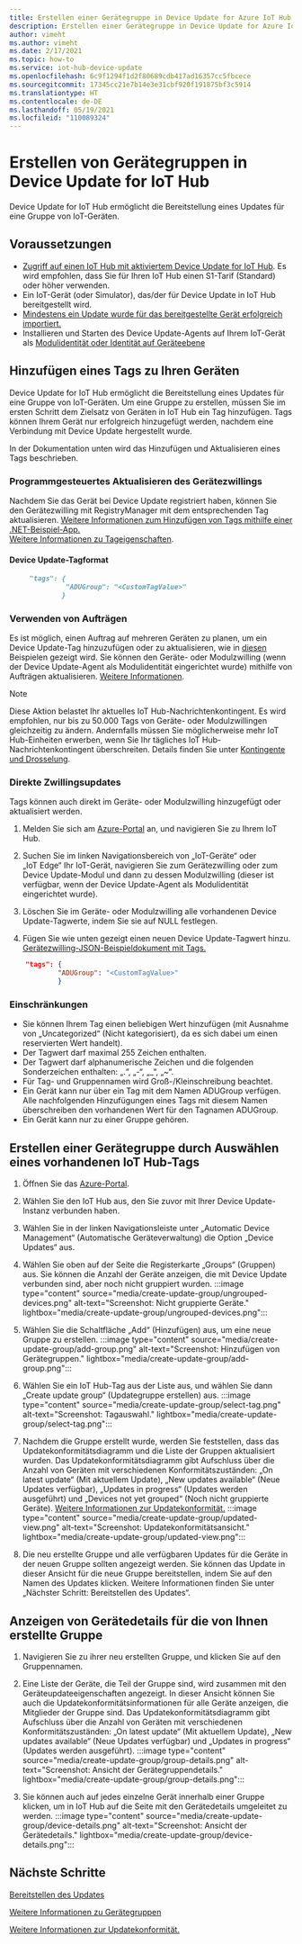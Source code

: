 ```yaml
---
title: Erstellen einer Gerätegruppe in Device Update for Azure IoT Hub | Microsoft-Dokumentation
description: Erstellen einer Gerätegruppe in Device Update for Azure IoT Hub
author: vimeht
ms.author: vimeht
ms.date: 2/17/2021
ms.topic: how-to
ms.service: iot-hub-device-update
ms.openlocfilehash: 6c9f1294f1d2f80689cdb417ad16357cc5fbcece
ms.sourcegitcommit: 17345cc21e7b14e3e31cbf920f191875bf3c5914
ms.translationtype: HT
ms.contentlocale: de-DE
ms.lasthandoff: 05/19/2021
ms.locfileid: "110089324"
---
```

# <a name="create-device-groups-in-device-update-for-iot-hub"></a>Erstellen von Gerätegruppen in Device Update for IoT Hub
Device Update for IoT Hub ermöglicht die Bereitstellung eines Updates für eine Gruppe von IoT-Geräten.

## <a name="prerequisites"></a>Voraussetzungen

* [Zugriff auf einen IoT Hub mit aktiviertem Device Update for IoT Hub](create-device-update-account.md). Es wird empfohlen, dass Sie für Ihren IoT Hub einen S1-Tarif (Standard) oder höher verwenden. 
* Ein IoT-Gerät (oder Simulator), das/der für Device Update in IoT Hub bereitgestellt wird.
* [Mindestens ein Update wurde für das bereitgestellte Gerät erfolgreich importiert.](import-update.md)
* Installieren und Starten des Device Update-Agents auf Ihrem IoT-Gerät als [Modulidentität oder Identität auf Geräteebene](device-update-agent-provisioning.md)

## <a name="add-a-tag-to-your-devices"></a>Hinzufügen eines Tags zu Ihren Geräten  

Device Update for IoT Hub ermöglicht die Bereitstellung eines Updates für eine Gruppe von IoT-Geräten. Um eine Gruppe zu erstellen, müssen Sie im ersten Schritt dem Zielsatz von Geräten in IoT Hub ein Tag hinzufügen. Tags können Ihrem Gerät nur erfolgreich hinzugefügt werden, nachdem eine Verbindung mit Device Update hergestellt wurde.

In der Dokumentation unten wird das Hinzufügen und Aktualisieren eines Tags beschrieben.

### <a name="programmatically-update-device-twin"></a>Programmgesteuertes Aktualisieren des Gerätezwillings

Nachdem Sie das Gerät bei Device Update registriert haben, können Sie den Gerätezwilling mit RegistryManager mit dem entsprechenden Tag aktualisieren. 
[Weitere Informationen zum Hinzufügen von Tags mithilfe einer .NET-Beispiel-App.](../iot-hub/iot-hub-csharp-csharp-twin-getstarted.md)  
[Weitere Informationen zu Tageigenschaften](../iot-hub/iot-hub-devguide-device-twins.md#tags-and-properties-format).

#### <a name="device-update-tag-format"></a>Device Update-Tagformat

```markdown
     "tags": {
              "ADUGroup": "<CustomTagValue>"
             }
```

### <a name="using-jobs"></a>Verwenden von Aufträgen

Es ist möglich, einen Auftrag auf mehreren Geräten zu planen, um ein Device Update-Tag hinzuzufügen oder zu aktualisieren, wie in [diesen](../iot-hub/iot-hub-devguide-jobs.md) Beispielen gezeigt wird. Sie können den Geräte- oder Modulzwilling (wenn der Device Update-Agent als Modulidentität eingerichtet wurde) mithilfe von Aufträgen aktualisieren. [Weitere Informationen](../iot-hub/iot-hub-csharp-csharp-schedule-jobs.md).

  > [!NOTE] 
  > Diese Aktion belastet Ihr aktuelles IoT Hub-Nachrichtenkontingent. Es wird empfohlen, nur bis zu 50.000 Tags von Geräte- oder Modulzwillingen gleichzeitig zu ändern. Andernfalls müssen Sie möglicherweise mehr IoT Hub-Einheiten erwerben, wenn Sie Ihr tägliches IoT Hub-Nachrichtenkontingent überschreiten. Details finden Sie unter [Kontingente und Drosselung](../iot-hub/iot-hub-devguide-quotas-throttling.md#quotas-and-throttling).

### <a name="direct-twin-updates"></a>Direkte Zwillingsupdates

Tags können auch direkt im Geräte- oder Modulzwilling hinzugefügt oder aktualisiert werden.

1. Melden Sie sich am [Azure-Portal](https://portal.azure.com) an, und navigieren Sie zu Ihrem IoT Hub.

2. Suchen Sie im linken Navigationsbereich von „IoT-Geräte“ oder „IoT Edge“ Ihr IoT-Gerät, navigieren Sie zum Gerätezwilling oder zum Device Update-Modul und dann zu dessen Modulzwilling (dieser ist verfügbar, wenn der Device Update-Agent als Modulidentität eingerichtet wurde).

3. Löschen Sie im Geräte- oder Modulzwilling alle vorhandenen Device Update-Tagwerte, indem Sie sie auf NULL festlegen.

4. Fügen Sie wie unten gezeigt einen neuen Device Update-Tagwert hinzu. [Gerätezwilling-JSON-Beispieldokument mit Tags.](../iot-hub/iot-hub-devguide-device-twins.md#device-twins)

```JSON
    "tags": {
            "ADUGroup": "<CustomTagValue>"
            }
```

### <a name="limitations"></a>Einschränkungen

* Sie können Ihrem Tag einen beliebigen Wert hinzufügen (mit Ausnahme von „Uncategorized“ (Nicht kategorisiert), da es sich dabei um einen reservierten Wert handelt).
* Der Tagwert darf maximal 255 Zeichen enthalten.
* Der Tagwert darf alphanumerische Zeichen und die folgenden Sonderzeichen enthalten: „.“, „-“, „_“, „~“.
* Für Tag- und Gruppennamen wird Groß-/Kleinschreibung beachtet.
* Ein Gerät kann nur über ein Tag mit dem Namen ADUGroup verfügen. Alle nachfolgenden Hinzufügungen eines Tags mit diesem Namen überschreiben den vorhandenen Wert für den Tagnamen ADUGroup.
* Ein Gerät kann nur zu einer Gruppe gehören.

## <a name="create-a-device-group-by-selecting-an-existing-iot-hub-tag"></a>Erstellen einer Gerätegruppe durch Auswählen eines vorhandenen IoT Hub-Tags

1. Öffnen Sie das [Azure-Portal](https://portal.azure.com).

2. Wählen Sie den IoT Hub aus, den Sie zuvor mit Ihrer Device Update-Instanz verbunden haben.

3. Wählen Sie in der linken Navigationsleiste unter „Automatic Device Management“ (Automatische Geräteverwaltung) die Option „Device Updates“ aus.

4. Wählen Sie oben auf der Seite die Registerkarte „Groups“ (Gruppen) aus. Sie können die Anzahl der Geräte anzeigen, die mit Device Update verbunden sind, aber noch nicht gruppiert wurden.
   :::image type="content" source="media/create-update-group/ungrouped-devices.png" alt-text="Screenshot: Nicht gruppierte Geräte." lightbox="media/create-update-group/ungrouped-devices.png":::

5. Wählen Sie die Schaltfläche „Add“ (Hinzufügen) aus, um eine neue Gruppe zu erstellen.
   :::image type="content" source="media/create-update-group/add-group.png" alt-text="Screenshot: Hinzufügen von Gerätegruppen." lightbox="media/create-update-group/add-group.png":::

6. Wählen Sie ein IoT Hub-Tag aus der Liste aus, und wählen Sie dann „Create update group“ (Updategruppe erstellen) aus.
   :::image type="content" source="media/create-update-group/select-tag.png" alt-text="Screenshot: Tagauswahl." lightbox="media/create-update-group/select-tag.png":::

7. Nachdem die Gruppe erstellt wurde, werden Sie feststellen, dass das Updatekonformitätsdiagramm und die Liste der Gruppen aktualisiert wurden.  Das Updatekonformitätsdiagramm gibt Aufschluss über die Anzahl von Geräten mit verschiedenen Konformitätszuständen: „On latest update“ (Mit aktuellem Update), „New updates available“ (Neue Updates verfügbar), „Updates in progress“ (Updates werden ausgeführt) und „Devices not yet grouped“ (Noch nicht gruppierte Geräte). [Weitere Informationen zur Updatekonformität.](device-update-compliance.md)
   :::image type="content" source="media/create-update-group/updated-view.png" alt-text="Screenshot: Updatekonformitätsansicht." lightbox="media/create-update-group/updated-view.png":::

8. Die neu erstellte Gruppe und alle verfügbaren Updates für die Geräte in der neuen Gruppe sollten angezeigt werden. Sie können das Update in dieser Ansicht für die neue Gruppe bereitstellen, indem Sie auf den Namen des Updates klicken. Weitere Informationen finden Sie unter „Nächster Schritt: Bereitstellen des Updates“.

## <a name="view-device-details-for-the-group-you-created"></a>Anzeigen von Gerätedetails für die von Ihnen erstellte Gruppe

1. Navigieren Sie zu ihrer neu erstellten Gruppe, und klicken Sie auf den Gruppennamen.

2. Eine Liste der Geräte, die Teil der Gruppe sind, wird zusammen mit den Geräteupdateeigenschaften angezeigt. In dieser Ansicht können Sie auch die Updatekonformitätsinformationen für alle Geräte anzeigen, die Mitglieder der Gruppe sind. Das Updatekonformitätsdiagramm gibt Aufschluss über die Anzahl von Geräten mit verschiedenen Konformitätszuständen: „On latest update“ (Mit aktuellem Update), „New updates available“ (Neue Updates verfügbar) und „Updates in progress“ (Updates werden ausgeführt).
   :::image type="content" source="media/create-update-group/group-details.png" alt-text="Screenshot: Ansicht der Gerätegruppendetails." lightbox="media/create-update-group/group-details.png":::

3. Sie können auch auf jedes einzelne Gerät innerhalb einer Gruppe klicken, um in IoT Hub auf die Seite mit den Gerätedetails umgeleitet zu werden.
   :::image type="content" source="media/create-update-group/device-details.png" alt-text="Screenshot: Ansicht der Gerätedetails." lightbox="media/create-update-group/device-details.png":::

## <a name="next-steps"></a>Nächste Schritte 

[Bereitstellen des Updates](deploy-update.md)

[Weitere Informationen zu Gerätegruppen](device-update-groups.md)

[Weitere Informationen zur Updatekonformität.](device-update-compliance.md)
